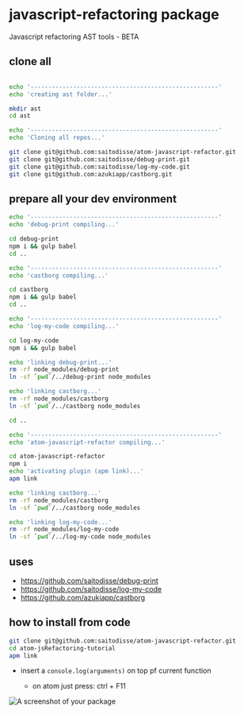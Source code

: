 # javascript-refactoring package

Javascript refactoring AST tools - BETA

## clone all

```sh

echo '-----------------------------------------------------'
echo 'creating ast folder...'

mkdir ast
cd ast

echo '-----------------------------------------------------'
echo 'Cloning all repos...'

git clone git@github.com:saitodisse/atom-javascript-refactor.git
git clone git@github.com:saitodisse/debug-print.git
git clone git@github.com:saitodisse/log-my-code.git
git clone git@github.com:azukiapp/castborg.git
```

## prepare all your dev environment

```sh
echo '-----------------------------------------------------'
echo 'debug-print compiling...'

cd debug-print
npm i && gulp babel
cd ..

echo '-----------------------------------------------------'
echo 'castborg compiling...'

cd castborg
npm i && gulp babel
cd ..

echo '-----------------------------------------------------'
echo 'log-my-code compiling...'

cd log-my-code
npm i && gulp babel

echo 'linking debug-print...'
rm -rf node_modules/debug-print
ln -sf `pwd`/../debug-print node_modules

echo 'linking castborg...'
rm -rf node_modules/castborg
ln -sf `pwd`/../castborg node_modules

cd ..

echo '-----------------------------------------------------'
echo 'atom-javascript-refactor compiling...'

cd atom-javascript-refactor
npm i
echo 'activating plugin (apm link)...'
apm link

echo 'linking castborg...'
rm -rf node_modules/castborg
ln -sf `pwd`/../castborg node_modules

echo 'linking log-my-code...'
rm -rf node_modules/log-my-code
ln -sf `pwd`/../log-my-code node_modules

```

## uses

- https://github.com/saitodisse/debug-print
- https://github.com/saitodisse/log-my-code
- https://github.com/azukiapp/castborg


## how to install from code

```sh
git clone git@github.com:saitodisse/atom-javascript-refactor.git
cd atom-jsRefactoring-tutorial
apm link
```

- insert a `console.log(arguments)` on top pf current function

  - on atom just press: ctrl + F11


![A screenshot of your package](https://f.cloud.github.com/assets/69169/2290250/c35d867a-a017-11e3-86be-cd7c5bf3ff9b.gif)
